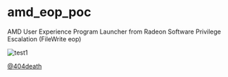 # amd_eop_poc
AMD User Experience Program Launcher from Radeon Software Privilege Escalation (FileWrite eop) 


![test1](https://github.com/sailay1996/amd_eop_poc/blob/master/exploit_poc.jpg)

[@404death](https://twitter.com/404death)
